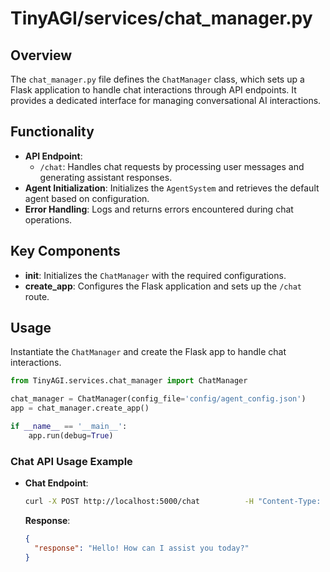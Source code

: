 
# TinyAGI/services/chat_manager.py

## Overview

The `chat_manager.py` file defines the `ChatManager` class, which sets up a Flask application to handle chat interactions through API endpoints. It provides a dedicated interface for managing conversational AI interactions.

## Functionality

- **API Endpoint**:
    - `/chat`: Handles chat requests by processing user messages and generating assistant responses.
- **Agent Initialization**: Initializes the `AgentSystem` and retrieves the default agent based on configuration.
- **Error Handling**: Logs and returns errors encountered during chat operations.

## Key Components

- **__init__**: Initializes the `ChatManager` with the required configurations.
- **create_app**: Configures the Flask application and sets up the `/chat` route.

## Usage

Instantiate the `ChatManager` and create the Flask app to handle chat interactions.

```python
from TinyAGI.services.chat_manager import ChatManager

chat_manager = ChatManager(config_file='config/agent_config.json')
app = chat_manager.create_app()

if __name__ == '__main__':
    app.run(debug=True)
```

### Chat API Usage Example

- **Chat Endpoint**:

    ```bash
    curl -X POST http://localhost:5000/chat          -H "Content-Type: application/json"          -d '{"messages": [{"role": "user", "content": "Hello!"}], "stream": false}'
    ```

    **Response**:

    ```json
    {
      "response": "Hello! How can I assist you today?"
    }
    ```
